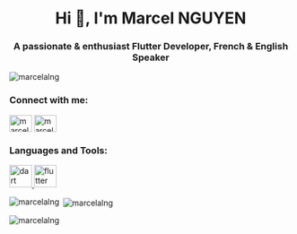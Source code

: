 <h1 align="center">Hi 👋, I'm Marcel NGUYEN</h1>
<h3 align="center">A passionate & enthusiast Flutter Developer, French & English Speaker</h3>

<p align="left"> <img src="https://komarev.com/ghpvc/?username=marcelalng&label=Profile%20views&color=0e75b6&style=flat" alt="marcelalng" /> </p>

<h3 align="left">Connect with me:</h3>
<p align="left">
<a href="https://twitter.com/marcelnguyen" target="blank"><img align="center" src="https://raw.githubusercontent.com/rahuldkjain/github-profile-readme-generator/master/src/images/icons/Social/twitter.svg" alt="marcelnguyen" height="30" width="40" /></a>
<a href="https://linkedin.com/in/marcelnguyen" target="blank"><img align="center" src="https://raw.githubusercontent.com/rahuldkjain/github-profile-readme-generator/master/src/images/icons/Social/linked-in-alt.svg" alt="marcelnguyen" height="30" width="40" /></a>
</p>

<h3 align="left">Languages and Tools:</h3>
<p align="left"> <a href="https://dart.dev" target="_blank" rel="noreferrer"> <img src="https://www.vectorlogo.zone/logos/dartlang/dartlang-icon.svg" alt="dart" width="40" height="40"/> </a> <a href="https://flutter.dev" target="_blank" rel="noreferrer"> <img src="https://www.vectorlogo.zone/logos/flutterio/flutterio-icon.svg" alt="flutter" width="40" height="40"/> </a> </p>

<p><img align="left" src="https://github-readme-stats.vercel.app/api/top-langs?username=marcelalng&show_icons=true&locale=en&layout=compact" alt="marcelalng" /></p>

<p>&nbsp;<img align="center" src="https://github-readme-stats.vercel.app/api?username=marcelalng&show_icons=true&locale=en" alt="marcelalng" /></p>

<p><img align="center" src="https://github-readme-streak-stats.herokuapp.com/?user=marcelalng&" alt="marcelalng" /></p>
